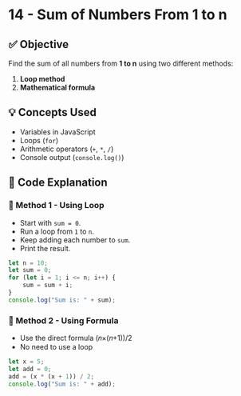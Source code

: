 # 14 - Sum of Numbers From 1 to n

## ✅ Objective
Find the sum of all numbers from **1 to n** using two different methods:
1. **Loop method**
2. **Mathematical formula**

## 💡 Concepts Used
- Variables in JavaScript
- Loops (`for`)
- Arithmetic operators (`+`, `*`, `/`)
- Console output (`console.log()`)

## 📘 Code Explanation
### 🔹 Method 1 - Using Loop
- Start with `sum = 0`.
- Run a loop from `1` to `n`.
- Keep adding each number to `sum`.
- Print the result.

```javascript
let n = 10;
let sum = 0;
for (let i = 1; i <= n; i++) {  
    sum = sum + i;
}
console.log("Sum is: " + sum);
```

### 🔹 Method 2 - Using Formula
- Use the direct formula (𝑛×(𝑛+1))/2
- No need to use a loop

```javascript
let x = 5;
let add = 0;
add = (x * (x + 1)) / 2; 
console.log("Sum is: " + add);

